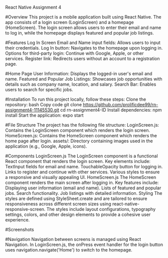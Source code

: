 React Native Assignment 4


#Overview
This project is a mobile application built using React Native. The app consists of a login screen (LoginScreen) and a homepage (HomeScreen). The login screen allows users to enter their email and name to log in, while the homepage displays featured and popular job listings.


#Features
Log In Screen
Email and Name input fields: Allows users to input their credentials.
Log In button: Navigates to the homepage upon logging in.
Options for third-party login: Continue with Google, Apple, or other services.
Register link: Redirects users without an account to a registration page.

#Home Page
User Information: Displays the logged-in user's email and name.
Featured and Popular Job Listings: Showcases job opportunities with details such as company name, location, and salary.
Search Bar: Enables users to search for specific jobs.

#Installation
To run this project locally, follow these steps:
Clone the repository:
bash
Copy code
git clone https://github.com/prolificdee99/rn-assignment4-11145530.git
cd rn-assignment4-ID
Install dependencies:
npm install
Start the application:
expo start


#File Structure
The project has the following file structure:
LoginScreen.js: Contains the LoginScreen component which renders the login screen.
HomeScreen.js: Contains the HomeScreen component which renders the home page after login.
assets/: Directory containing images used in the application (e.g., Google, Apple, icons).


#Components
LoginScreen.js
The LoginScreen component is a functional React component that renders the login screen. Key elements include:
TextInput fields for email and name.
TouchableOpacity button for logging in.
Links to register and continue with other services.
Various styles to ensure a responsive and visually appealing UI.
HomeScreen.js
The HomeScreen component renders the main screen after logging in. Key features include:
Displaying user information (email and name).
Lists of featured and popular jobs.
Search functionality.
Job listings with detailed information.
Styling
The styles are defined using StyleSheet.create and are tailored to ensure responsiveness across different screen sizes using react-native-responsive-screen. The styles include layout configurations, typography settings, colors, and other design elements to provide a cohesive user experience.

#Screenshots
<!-- Include screenshots of the application here -->


#Navigation
Navigation between screens is managed using React Navigation. In LoginScreen.js, the onPress event handler for the login button uses navigation.navigate('Home') to switch to the homepage.
